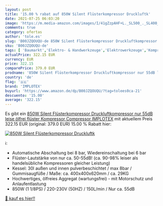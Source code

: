 ```yaml
---
layout: post
title: '15.00 % rabat auf 850W Silent Flüsterkompressor Druckluftk'
date: 2021-07-25 06:03:20
image: 'https://m.media-amazon.com/images/I/41gZzpAHF+L._SL500_._SL400_.jpg'
comments: true
category: ofertas
author: 'tole.es'
slug: 'B00JZQOUQU-de 850W Silent Flüsterkompressor Druckluftkompressor nur 55dB...'
sku: 'B00JZQOUQU-de'
tags: [ 'Baumarkt','Elektro- & Handwerkzeuge','Elektrowerkzeuge','Kompressoren','implotex', ]
actualPrice: 322.15 EUR
currency: EUR
price: 322.15
comparePrice: 379.0 EUR
prodname: '850W Silent Flüsterkompressor Druckluftkompressor nur 55dB leise ölfrei flüster Kompressor Compressor IMPLOTEX'
country: 'de'
flag: '🇩🇪'
brand: 'IMPLOTEX'
buyurl: 'https://www.amazon.de/dp/B00JZQOUQU/?tag=tolees0ca-21'
descuento: '15.00'
average: '322.15'
---
```


Es gibt ein [850W Silent Flüsterkompressor Druckluftkompressor nur 55dB leise ölfrei flüster Kompressor Compressor IMPLOTEX](https://www.amazon.de/dp/B00JZQOUQU/?tag=tolees0ca-21) mit aktuellem Preis 322.15 EUR (original: 379.0 EUR) 15.00 % Rabatt hier:

[![850W Silent Flüsterkompressor Druckluftk](https://m.media-amazon.com/images/I/41gZzpAHF+L._SL500_._SL400_.jpg)](https://www.amazon.de/dp/B00JZQOUQU/?tag=tolees0ca-21)

ℹ️:

- Automatische Abschaltung bei 8 bar, Wiedereinschaltung bei 6 bar
- Flüster-Lautstärke von nur ca. 50-55dB! (ca. 90-98% leiser als handelsübliche Kompressoren gleicher Leistung)
- Kessel: 30l außen und innen pulverbeschichtet / max 8bar / Gummisaugfüße / Maße: ca. 400x400x620mm / ca. 29KG
- Hochwertiges, ölfreies Aggregat (wartungsfrei) - mit Motorschutz und Anlaufentlastung
- 850W (1 1/8PS) / 220-230V (50HZ) / 150L/min / Nur ca. 55dB

[🛒 kauf es hier!!](https://www.amazon.de/dp/B00JZQOUQU/?tag=tolees0ca-21)
